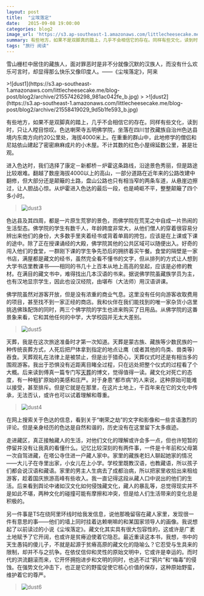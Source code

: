 ```yaml
---
layout: post
title:  "尘埃落定"
date:   2015-09-08 19:00:00
categories: blog2
image_url: 'https://s3.ap-southeast-1.amazonaws.com/littlecheesecake.me/blog-post/blog2/archive/21745277135_78c267c9fe_o.jpg'
summary: 有些地方，如果不是双脚真的踏上，几乎不会相信它的存在。同样有些文化，读到时，只让人瞠目惊叹。色达喇荣寺五明佛学院，坐落在四川甘孜藏族自治州色达县境内东南方向约20公里处，海拔4000米上。在重重的群山中，此地修学的僧侣和尼姑依山建起了密密麻麻成片的小木屋。不计其数的红色小屋绵延数公里，甚是壮观。
tags: "旅行 阅读"
---
```


<figcaption>
<p class="reading-notes">雪山栅栏中居住的藏族人，面对罪恶时是非不分就像沉默的汉族人，而没有什么欢乐可言时，却显得那么快乐又像印度人。——《尘埃落定》，阿来</p>
</figcaption>
>![dust1](https://s3.ap-southeast-1.amazonaws.com/littlecheesecake.me/blog-post/blog2/archive/21557426298_981ac042fe_b.jpg)
>
>![dust2](https://s3.ap-southeast-1.amazonaws.com/littlecheesecake.me/blog-post/blog2/archive/21558419029_9d5b1fe593_b.jpg)


有些地方，如果不是双脚真的踏上，几乎不会相信它的存在。同样有些文化，读到时，只让人瞠目惊叹。色达喇荣寺五明佛学院，坐落在四川甘孜藏族自治州色达县境内东南方向约20公里处，海拔4000米上。在重重的群山中，此地修学的僧侣和尼姑依山建起了密密麻麻成片的小木屋。不计其数的红色小屋绵延数公里，甚是壮观。

进入色达时，我们选择了康定－新都桥－炉霍这条路线，沿途景色秀丽，但是路途比较艰难。翻越了数座海拔4000以上的高山，一部分道路在近年来的公路改建中翻修，但大部分还是颠簸的土路，盘山公路也只有相当窄的两条车道，从悬崖边擦过，让人胆战心惊。从炉霍进入色达的最后一段，也是崎岖不平，整整颠簸了四个多小时。

>![dust3](https://s3.ap-southeast-1.amazonaws.com/littlecheesecake.me/blog-post/blog2/archive/21124258433_b76347f62b_b.jpg)


色达县及其四周，都是一片原生荒寥的景色，而佛学院在荒芜之中自成一片热闹的生活型态。佛学院的学生有数千人，年龄跨度非常大，从他们僧人的穿着很容易分辨出来他们的身份，大多数手里夹着经书或背着单肩的挎包，应该是在上课或下课的途中。除了正在授课诵经的大殿，佛学院其他的公共区域可以随便出入。好奇的闯入他们的食堂，一群刚下课的学生争先恐后的拥挤着买午餐。食堂的隔壁是一家书店，满屋都是藏文的经书，虽然完全看不懂书的文字，但从排列的方式让人想到大学书店里教课书——相同的书几十上百本从地上高高的垒起，应该是必修的教材。在满目的藏文书中，难得找出几本汉语的书来。据说佛学院虽藏族学员为主，也有汉地显宗学生，因此也设汉经院，由堪布（大法师）用汉语讲课。

佛学院虽然对游客开放，但是没有浓重的商业气息。这里没有任何向游客收取费用的项目，甚至找不到一家正经的商店。我和伙伴在我们能找到的唯一家杂货小店里挑选佛珠配饰的同时，两三个佛学院的学生也进来购买了日用品。从佛学院的这番景象来看，它和其他任何的中学，大学校园并无太大差别。


>![dust5](https://s3.ap-southeast-1.amazonaws.com/littlecheesecake.me/blog-post/blog2/archive/21739072272_fdf3f88fa0_b.jpg)


天葬，我是在这次旅途准备时才第一次知道。天葬是蒙古族、藏族等少数民族的一种传统丧葬方式，人死后把尸体拿到指定的地点让鹰（或者其他的鸟类、兽类等）吞食。天葬观礼在法律上是被禁止，但是出于猎奇心，天葬仪式时还是有相当多的围观游客。我出于恐惧没有近距离目睹全过程，只在远处把整个仪式的过程看了个大概。后来读到傅真一篇专门写[天葬](http://fz0512.com/archives/211)的博文，觉得值得一读。藏文化对死亡的态度，有一种粗犷原始的美感和庄严。对于身患“都市病”的人来说，这种原始可能难以接受，甚至排斥。但是它就是在那里，在这片土地上，千百年来在它的文化中传承，无法否认，或许也可以试着理解和尊重。

>![dust4](https://s3.ap-southeast-1.amazonaws.com/littlecheesecake.me/blog-post/blog2/archive/21557282220_09c608bed4_b.jpg)


在网上搜索关于色达的信息，看到关于“喇荣之劫”的文字和影像和一些言语激烈的评论。但是亲身经历的色达是自然和谐的，历史没有在这里留下太多痕迹。

走进藏区，真正接触藏人的生活，对他们文化的理解或许会多一点，但也许短暂的停留并没有让我真的看懂什么。记忆比较深刻的有两件事，一件是十年前和父母第一次自驾进藏，在塔公寺住进一户藏人家中。家里的藏族老妇人聊起她家的情况——大儿子在寺里出家，小女儿在上小学。学校里既教汉语，也教藏语，所以孩子们都会说汉语和藏语。家里的男主人生病去了成都治病，所以把家里收拾出来租给游客，趁着国庆旅游高峰有些收入。我一直记得这段从藏人口中说出的他们的生活。后来看到舆论中诸如汉文化如何侵蚀藏文化，藏人的暴乱等，总觉得现实并不是如此不堪，两种文化的碰撞可能有摩擦和冲突，但是给人们生活带来的变化总是积极的。

另一件事是TS在绕阿里环线时给我发信息，说他那晚留宿在藏人家里，发现很一件有意思的事——他们的墙上同时挂着达赖喇嘛的和某国家领导人的画像。我说想起了以前读过的小说《尘埃落定》。藏文化其实具有很大包容性的，这或许是广袤土地赋予了它开阔，也或许是贫瘠迫使着它隐忍。最近重读这本书，我想，书中的天生愚钝的傻儿子，不就是起源于贫瘠高原的藏文化的隐喻么？它忍受与生具来的限制，却并不与之抗争。在依仗信仰和灵性的原始文明中，它或许是幸运的。而时代的洪流翻滚而来，它开怀拥抱进步和文明的同时，也逃不过“鸦片”和“梅毒”的侵蚀。在强势文化冲击下，也正是它的野蛮促使它核心价值的保存，这种原始野蛮，维护着它的尊严。

>![dust6](https://s3.ap-southeast-1.amazonaws.com/littlecheesecake.me/blog-post/blog2/archive/21557285400_6d5cd1b23c_b.jpg)
